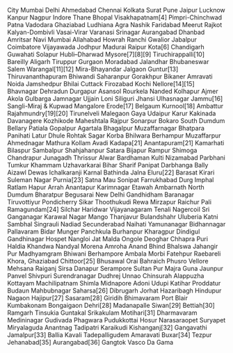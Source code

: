 City
Mumbai
Delhi
Ahmedabad
Chennai
Kolkata
Surat
Pune
Jaipur
Lucknow
Kanpur
Nagpur
Indore
Thane
Bhopal
Visakhapatnam[4]
Pimpri-Chinchwad
Patna
Vadodara
Ghaziabad
Ludhiana
Agra
Nashik
Faridabad
Meerut
Rajkot
Kalyan-Dombivli
Vasai-Virar
Varanasi
Srinagar
Aurangabad
Dhanbad
Amritsar
Navi Mumbai
Allahabad
Howrah
Ranchi
Gwalior
Jabalpur
Coimbatore
Vijayawada
Jodhpur
Madurai
Raipur
Kota[6]
Chandigarh
Guwahati
Solapur
Hubli–Dharwad
Mysore[7][8][9]
Tiruchirappalli[10]
Bareilly
Aligarh
Tiruppur
Gurgaon
Moradabad
Jalandhar
Bhubaneswar
Salem
Warangal[11][12]
Mira-Bhayandar
Jalgaon
Guntur[13]
Thiruvananthapuram
Bhiwandi
Saharanpur
Gorakhpur
Bikaner
Amravati
Noida
Jamshedpur
Bhilai
Cuttack
Firozabad
Kochi
Nellore[14][15]
Bhavnagar
Dehradun
Durgapur
Asansol
Rourkela
Nanded
Kolhapur
Ajmer
Akola
Gulbarga
Jamnagar
Ujjain
Loni
Siliguri
Jhansi
Ulhasnagar
Jammu[16]
Sangli-Miraj & Kupwad
Mangalore
Erode[17]
Belgaum
Kurnool[18]
Ambattur
Rajahmundry[19][20]
Tirunelveli
Malegaon
Gaya
Udaipur
Karur
Kakinada
Davanagere
Kozhikode
Maheshtala
Rajpur Sonarpur
Bokaro
South Dumdum
Bellary
Patiala
Gopalpur
Agartala
Bhagalpur
Muzaffarnagar
Bhatpara
Panihati
Latur
Dhule
Rohtak
Sagar
Korba
Bhilwara
Berhampur
Muzaffarpur
Ahmednagar
Mathura
Kollam
Avadi
Kadapa[21]
Anantapuram[21]
Kamarhati
Bilaspur
Sambalpur
Shahjahanpur
Satara
Bijapur
Rampur
Shimoga
Chandrapur
Junagadh
Thrissur
Alwar
Bardhaman
Kulti
Nizamabad
Parbhani
Tumkur
Khammam
Uzhavarkarai
Bihar Sharif
Panipat
Darbhanga
Bally
Aizawl
Dewas
Ichalkaranji
Karnal
Bathinda
Jalna
Eluru[22]
Barasat
Kirari Suleman Nagar
Purnia[23]
Satna
Mau
Sonipat
Farrukhabad
Durg
Imphal
Ratlam
Hapur
Arrah
Anantapur
Karimnagar
Etawah
Ambarnath
North Dumdum
Bharatpur
Begusarai
New Delhi
Gandhidham
Baranagar
Tiruvottiyur
Pondicherry
Sikar
Thoothukudi
Rewa
Mirzapur
Raichur
Pali
Ramagundam[24]
Silchar
Haridwar
Vijayanagaram
Tenali
Nagercoil
Sri Ganganagar
Karawal Nagar
Mango
Thanjavur
Bulandshahr
Uluberia
Katni
Sambhal
Singrauli
Nadiad
Secunderabad
Naihati
Yamunanagar
Bidhannagar
Pallavaram
Bidar
Munger
Panchkula
Burhanpur
Kharagpur
Dindigul
Gandhinagar
Hospet
Nangloi Jat
Malda
Ongole
Deoghar
Chhapra
Puri
Haldia
Khandwa
Nandyal
Morena
Amroha
Anand
Bhind
Bhalswa Jahangir Pur
Madhyamgram
Bhiwani
Berhampore
Ambala
Morbi
Fatehpur
Raebareli
Khora, Ghaziabad
Chittoor[25]
Bhusawal
Orai
Bahraich
Phusro
Vellore
Mehsana
Raiganj
Sirsa
Danapur
Serampore
Sultan Pur Majra
Guna
Jaunpur
Panvel
Shivpuri
Surendranagar Dudhrej
Unnao
Chinsurah
Alappuzha
Kottayam
Machilipatnam
Shimla
Midnapore
Adoni
Udupi
Katihar
Proddatur
Budaun
Mahbubnagar
Saharsa[26]
Dibrugarh
Jorhat
Hazaribagh
Hindupur
Nagaon
Hajipur[27]
Sasaram[28]
Giridih
Bhimavaram
Port Blair
Kumbakonam
Bongaigaon
Dehri[28]
Madanapalle
Siwan[29]
Bettiah[30]
Ramgarh
Tinsukia
Guntakal
Srikakulam
Motihari[31]
Dharmavaram
Medininagar
Gudivada
Phagwara
Pudukkottai
Hosur
Narasaraopet
Suryapet
Miryalaguda
Anantnag
Tadipatri
Karaikudi
Kishanganj[32]
Gangavathi
Jamalpur[33]
Ballia
Kavali
Tadepalligudem
Amaravati
Buxar[34]
Tezpur
Jehanabad[35]
Aurangabad[36]
Gangtok
Vasco Da Gama

